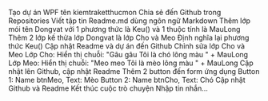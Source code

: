 Tạo dự án WPF tên kiemtraketthucmon
Chia sẻ đến Github trong Repositories
Viết tập tin Readme.md dùng ngôn ngữ Markdown
Thêm lớp mói tên Dongvat với 1 phương thức là Keu() và 1 thuộc tính là MauLong
Thêm 2 lớp kế thừa lớp Dongvat là lớp Cho và Meo Định nghĩa lại phương thức Keu()
Cập nhật Readme và dự án đến Github
Chỉnh sửa lớp Cho và Meo
Lớp Cho: Hiển thị chuỗi: "Gâu gâu Tôi là chó lông màu " + MauLong
Lớp Meo: Hiển thị chuỗi: "Meo meo Tôi là mèo lông màu " + MauLong
Cập nhật lên Github, cập nhật Readme
Thêm 2 button đến form ứng dụng
Button 1: Name btnMeo, Text: Mèo
Button 2: Name btnCho, Text: Chó
Cập nhật Github và Readme Kết thúc cuộc trò chuyện Nhập tin nhắn...
